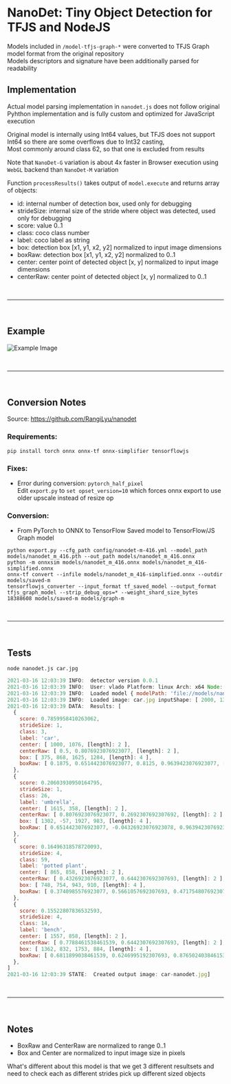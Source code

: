 # NanoDet: Tiny Object Detection for TFJS and NodeJS

Models included in `/model-tfjs-graph-*` were converted to TFJS Graph model format from the original repository  
Models descriptors and signature have been additionally parsed for readability

## Implementation

Actual model parsing implementation in `nanodet.js` does not follow original Pyhthon implementation and is fully custom and optimized for JavaScript execution

Original model is internally using Int64 values, but TFJS does not support Int64 so there are some overflows due to Int32 casting,  
Most commonly around class 62, so that one is excluded from results  

Note that `NanoDet-G` variation is about 4x faster in Browser execution using `WebGL` backend than `NanoDet-M` variation  

Function `processResults()` takes output of `model.execute` and returns array of objects:

- id: internal number of detection box, used only for debugging
- strideSize: internal size of the stride where object was detected, used only for debugging
- score: value 0..1
- class: coco class number
- label: coco label as string
- box: detection box [x1, y1, x2, y2] normalized to input image dimensions
- boxRaw: detection box [x1, y1, x2, y2] normalized to 0..1
- center: center point of detected object [x, y] normalized to input image dimensions
- centerRaw: center point of detected object [x, y] normalized to 0..1

<br><hr><br>

## Example

![Example Image](outputs/cars.jpg)

<br><hr><br>

## Conversion Notes

Source: <https://github.com/RangiLyu/nanodet>  

### Requirements:

```shell
pip install torch onnx onnx-tf onnx-simplifier tensorflowjs
```

### Fixes:

- Error during conversion: `pytorch_half_pixel`  
  Edit `export.py` to `set opset_version=10` which forces onnx export to use older upscale instead of resize op

### Conversion:

- From PyTorch to ONNX to TensorFlow Saved model to TensorFlow/JS Graph model

```shell
python export.py --cfg_path config/nanodet-m-416.yml --model_path models/nanodet_m_416.pth --out_path models/nanodet_m_416.onnx
python -m onnxsim models/nanodet_m_416.onnx models/nanodet_m_416-simplified.onnx
onnx-tf convert --infile models/nanodet_m_416-simplified.onnx --outdir models/saved-m
tensorflowjs_converter --input_format tf_saved_model --output_format tfjs_graph_model --strip_debug_ops=* --weight_shard_size_bytes 18388608 models/saved-m models/graph-m
```

<br><hr><br>

## Tests

```shell
node nanodet.js car.jpg
```

```js
2021-03-16 12:03:39 INFO:  detector version 0.0.1
2021-03-16 12:03:39 INFO:  User: vlado Platform: linux Arch: x64 Node: v15.4.0
2021-03-16 12:03:39 INFO:  Loaded model { modelPath: 'file://models/nanodet/nanodet.json', minScore: 0.15, iouThreshold: 0.1, maxResults: 10, scaleBox: 2.5 } tensors: 524 bytes: 3771112
2021-03-16 12:03:39 INFO:  Loaded image: car.jpg inputShape: [ 2000, 1333, [length]: 2 ] outputShape: [ 1, 3, 416, 416, [length]: 4 ]
2021-03-16 12:03:39 DATA:  Results: [
  {
    score: 0.7859958410263062,
    strideSize: 1,
    class: 3,
    label: 'car',
    center: [ 1000, 1076, [length]: 2 ],
    centerRaw: [ 0.5, 0.8076923076923077, [length]: 2 ],
    box: [ 375, 868, 1625, 1284, [length]: 4 ],
    boxRaw: [ 0.1875, 0.6514423076923077, 0.8125, 0.9639423076923077, [length]: 4 ]
  },
  {
    score: 0.20603930950164795,
    strideSize: 1,
    class: 26,
    label: 'umbrella',
    center: [ 1615, 358, [length]: 2 ],
    centerRaw: [ 0.8076923076923077, 0.2692307692307692, [length]: 2 ],
    box: [ 1302, -57, 1927, 983, [length]: 4 ],
    boxRaw: [ 0.6514423076923077, -0.04326923076923078, 0.9639423076923077, 0.7379807692307692, [length]: 4 ]
  },
  {
    score: 0.16496318578720093,
    strideSize: 4,
    class: 59,
    label: 'potted plant',
    center: [ 865, 858, [length]: 2 ],
    centerRaw: [ 0.4326923076923077, 0.6442307692307693, [length]: 2 ],
    box: [ 748, 754, 943, 910, [length]: 4 ],
    boxRaw: [ 0.3740985576923077, 0.5661057692307693, 0.4717548076923077, 0.6832932692307693, [length]: 4 ]
  },
  {
    score: 0.15522807836532593,
    strideSize: 4,
    class: 14,
    label: 'bench',
    center: [ 1557, 858, [length]: 2 ],
    centerRaw: [ 0.7788461538461539, 0.6442307692307693, [length]: 2 ],
    box: [ 1362, 832, 1753, 884, [length]: 4 ],
    boxRaw: [ 0.6811899038461539, 0.6246995192307693, 0.8765024038461539, 0.6637620192307693, [length]: 4 ]
  },
]
2021-03-16 12:03:39 STATE:  Created output image: car-nanodet.jpg]
```

<br><hr><br>

## Notes

- BoxRaw and CenterRaw are normalized to range 0..1
- Box and Center are normalized to input image size in pixels

What's different about this model is that we get 3 different resultsets
and need to check each as different strides pick up different sized objects
